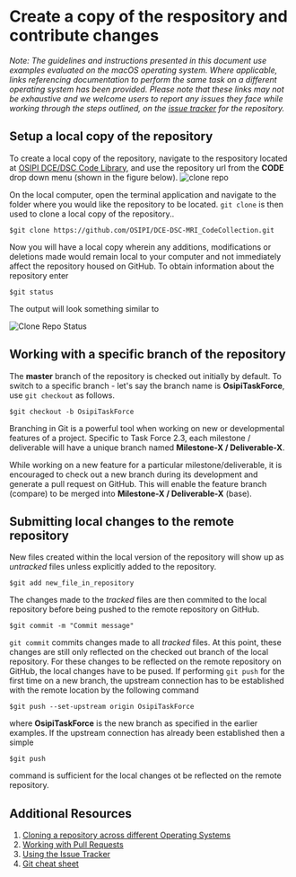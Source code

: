 # Create a copy of the respository and contribute changes


*Note: The guidelines and instructions presented in this document use examples evaluated on the macOS operating system. Where applicable, links referencing documentation to perform the same task on a different operating system has been provided. Please note that these links may not be exhaustive and we welcome users to report any issues they face while working through the steps outlined, on the [issue tracker](https://github.com/OSIPI/TF2.3-CodeLibrary/issues) for the repository.*

## Setup a local copy of the repository
To create a local copy of the repository, navigate to the respository located at [OSIPI DCE/DSC Code Library](https://github.com/OSIPI/TF2.3-CodeLibrary), and use the repository url from the **CODE** drop down menu (shown in the figure below). 
![clone repo](../images/repo_urlcopy.png)

On the local computer, open the terminal application and navigate to the folder where you would like the repository to be located. `git clone` is then used to clone a local copy of the repository..
 
	$git clone https://github.com/OSIPI/DCE-DSC-MRI_CodeCollection.git

Now you will have a local copy wherein any additions, modifications or deletions made would remain local to your computer and not immediately affect the repository housed on GitHub. To obtain information about the repository enter

	$git status
	
The output will look something similar to 
 
![Clone Repo Status](../images/gitstatus_clonerepo.png)
 
## Working with a specific branch of the repository
The **master** branch of the repository is checked out initially by default. To switch to a specific branch - let's say the branch name is **OsipiTaskForce**, use `git checkout` as follows.

	$git checkout -b OsipiTaskForce
	
Branching in Git is a powerful tool when working on new or developmental features of a project. Specific to Task Force 2.3, each milestone / deliverable will have a unique branch named **Milestone-X / Deliverable-X**. 

While working on a new feature for a particular milestone/deliverable, it is encouraged to check out a new branch during its development and generate a pull request on GitHub. This will enable the feature branch (compare) to be merged into **Milestone-X / Deliverable-X** (base).

## Submitting local changes to the remote repository
New files created within the local version of the repository will show up as *untracked* files unless explicitly added to the repository.
	
	$git add new_file_in_repository
	
The changes made to the *tracked* files are then commited to the local repository before being pushed to the remote repository on GitHub. 

	$git commit -m "Commit message"

`git commit` commits changes made to all *tracked* files. At this point, these changes are still only reflected on the checked out branch of the local repository. For these changes to be reflected on the remote repository on GitHub, the local changes have to be pused. If performing `git push` for the first time on a new branch, the upstream connection has to be established with the remote location by the following command

	$git push --set-upstream origin OsipiTaskForce

where **OsipiTaskForce** is the new branch as specified in the earlier examples. If the upstream connection has already been established then a simple

	$git push
command is sufficient for the local changes ot be reflected on the remote repository. 

## Additional Resources
1. [Cloning a repository across different Operating Systems](https://docs.github.com/en/free-pro-team@latest/github/creating-cloning-and-archiving-repositories/cloning-a-repository)
2. [Working with Pull Requests](https://docs.github.com/en/free-pro-team@latest/github/collaborating-with-issues-and-pull-requests/about-pull-requests)
3. [Using the Issue Tracker](https://docs.github.com/en/free-pro-team@latest/github/managing-your-work-on-github/creating-an-issue)
4. [Git cheat sheet](https://training.github.com/downloads/github-git-cheat-sheet.pdf)
